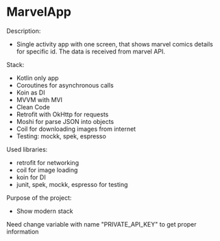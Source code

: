 # MarvelApp

Description:
- Single activity app with one screen, that shows marvel comics details for specific id. The data is received from marvel API.

Stack:
 - Kotlin only app
 - Coroutines for asynchronous calls
 - Koin as DI
 - MVVM with MVI
 - Clean Code
 - Retrofit with OkHttp for requests 
 - Moshi for parse JSON into objects
 - Coil for downloading images from internet
 - Testing: mockk, spek, espresso
 
Used libraries:
 - retrofit for networking
 - coil for image loading
 - koin for DI
 - junit, spek, mockk, espresso for testing
 
Purpose of the project:
- Show modern stack

Need change variable with name "PRIVATE_API_KEY" to get proper information
